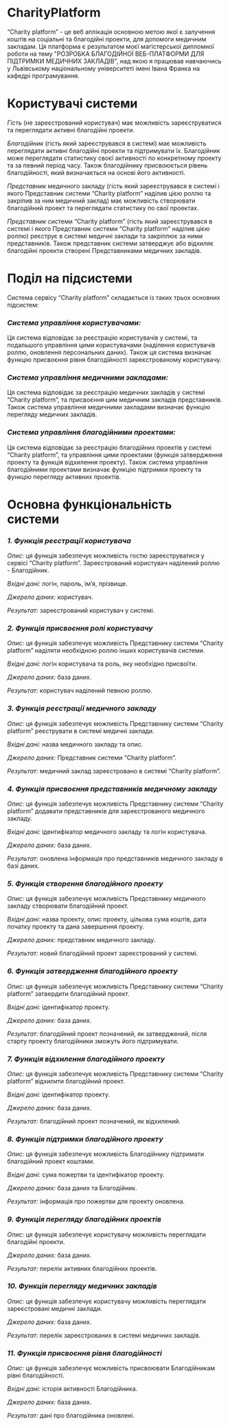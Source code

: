 # CharityPlatform
“Charity platform” - це веб аплікація основною метою якої є залучення коштів на соціальні та благодійні проекти, для допомоги медичним закладам.
Ця платформа є результатом моєї магістерської дипломної роботи на тему "РОЗРОБКА БЛАГОДІЙНОЇ ВЕБ-ПЛАТФОРМИ ДЛЯ ПІДТРИМКИ МЕДИЧНИХ ЗАКЛАДІВ", над якою я працював навчаючись у Львівському національному університеті імені Івана Франка на кафедрі програмування.

# Користувачі системи
_Гість_ (не зареєстрований користувач) має можливість зареєструватися та переглядати активні благодійні проекти.


_Благодійник_ (гість який зареєструвався в системі) має можливість переглядати активні благодійні проекти та підтримувати їх. Благодійник може переглядати статистику своєї активності по конкретному проекту та за певний період часу.
Також благодійнику присвоюється рівень благодійності, який визначається на основі його активності.


_Представник_ медичного закладу (гість який зареєструвався в системі і якого Представник системи “Charity platform” наділив цією роллю та закріпив за ним медичний заклад) має можливість створювати благодійний проект та переглядати статистику по свої проектах.


_Представник_ системи “Charity platform” (гість який зареєструвався в системі і якого Представник системи “Charity platform” наділив цією роллю) реєструє в системі медичні заклади та закріплює за ними представників.
Також представник системи затверджує або відхиляє благодійні проекти створені Представниками медичних закладів.

# Поділ на підсистеми
Система сервісу “Charity platform” складається із таких трьох основних підсистем:

### _Система управління користувачами:_
Ця система відповідає за реєстрацію користувачів у системі, та подальшого управління цими користувачами (наділення користувачів роллю, оновлення персональних даних). Також ця система визначає функцію присвоєння рівня благодійності зареєстрованому користувачу.


### _Система управління медичними закладами:_
Ця система відповідає за реєстрацію медичних закладів у системі “Charity platform”, та присвоєння цим медичним закладів представників. Також система управління медичними закладами визначає функцію перегляду медичних закладів.

### _Система управління благодійними проектами:_
Ця система відповідає за реєстрацію благодійних проектів у системі “Charity platform”, та управління цими проектами (функція затвердження проекту та функція відхилення проекту). Також система управління благодійними проектами визначає функцію підтримки проекту та функцію перегляду активних проектів.

# Основна функціональність системи
### _1. Функція реєстрації користувача_
_Опис:_ ця функція забезпечує можливість гостю зареєструватися у сервісі “Charity platform”. Зареєстрований користувач наділений роллю - Благодійник.


_Вхідні дані:_ логін, пароль, ім’я, прізвище. 


_Джерело даних:_ користувач.


_Результат:_ зареєстрований користувач у системі.

### _2. Функція присвоєння ролі користувачу_
_Опис:_ ця функція забезпечує можливість Представнику системи “Charity platform” наділяти необхідною роллю інших користувачів системи.


_Вхідні дані:_ логін користувача та роль, яку необхідно присвоїти.


_Джерело даних:_ база даних.


_Результат:_ користувач наділений певною роллю.

### _3. Функція реєстрації медичного закладу_
_Опис:_ ця функція забезпечує можливість Представнику системи “Charity platform” реєструвати в системі медичні заклади.


_Вхідні дані:_ назва медичного закладу та опис.


_Джерело даних:_ Представник системи “Charity platform”.


_Результат:_ медичний заклад зареєстровано в системі “Charity platform”.

### _4. Функція присвоєння представників медичному закладу_
_Опис:_ ця функція забезпечує можливість Представнику системи “Charity platform” додавати представників для зареєстрованого медичного закладу.


_Вхідні дані:_ ідентифікатор медичного закладу та логін користувача.


_Джерело даних:_ база даних.


_Результат:_ оновлена інформація про представників медичного закладу в базі даних.

### _5. Функція створення благодійного проекту_
_Опис:_ ця функція забезпечує можливість Представнику медичного закладу створювати благодійний проект.


_Вхідні дані:_ назва проекту, опис проекту, цільова сума коштів, дата початку проекту та дана завершення проекту.


_Джерело даних:_ представник медичного закладу.


_Результат:_ новий благодійний проект зареєстрований у системі.

### _6. Функція затвердження благодійного проекту_
_Опис:_ ця функція забезпечує можливість Представнику системи “Charity platform” затвердити благодійний проект.


_Вхідні дані:_ ідентифікатор проекту.


_Джерело даних:_ база даних.


_Результат:_ благодійний проект позначений, як затверджений, після старту проекту благодійники зможуть його підтримувати.

### _7. Функція відхилення благодійного проекту_
_Опис:_ ця функція забезпечує можливість Представнику системи “Charity platform” відхилити благодійний проект.


_Вхідні дані:_ ідентифікатор проекту.


_Джерело даних:_ база даних.


_Результат:_ благодійний проект позначений, як відхилений.


### _8. Функція підтримки благодійного проекту_
_Опис:_ ця функція забезпечує можливість Благодійнику підтримати благодійний проект коштами.


_Вхідні дані:_ сума пожертви та ідентифікатор проекту.


_Джерело даних:_ база даних та Благодійник.


_Результат:_ інформація про пожертви для проекту оновлена.

### _9. Функція перегляду благодійних проектів_
_Опис:_ ця функція забезпечує користувачу можливість переглядати благодійні проекти.


_Джерело даних:_ база даних.


_Результат:_ перелік активних благодійних проектів.

### _10. Функція перегляду медичних закладів_
_Опис:_ ця функція забезпечує користувачу можливість переглядати зареєстровані медичні заклади.


_Джерело даних:_ база даних.


_Результат:_ перелік зареєстрованих в системі медичних закладів.

### _11. Функція присвоєння рівня благодійності_
_Опис:_ ця функція забезпечує можливість присвоювати Благодійникам рівні благодійності.


_Вхідні дані:_ історія активності Благодійника.


_Джерело даних:_ база даних.


_Результат:_ дані про благодійника оновлені.
